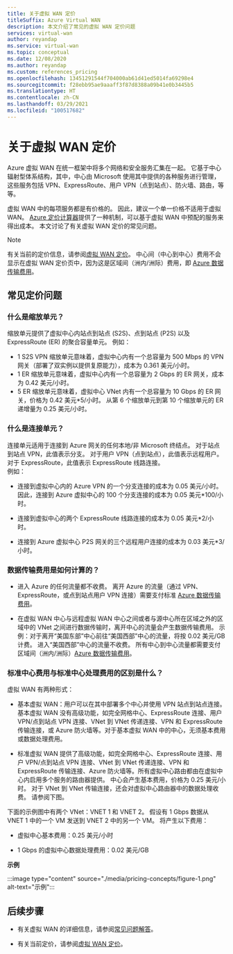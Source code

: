 ```yaml
---
title: 关于虚拟 WAN 定价
titleSuffix: Azure Virtual WAN
description: 本文介绍了常见的虚拟 WAN 定价问题
services: virtual-wan
author: reyandap
ms.service: virtual-wan
ms.topic: conceptual
ms.date: 12/08/2020
ms.author: reyandap
ms.custom: references_pricing
ms.openlocfilehash: 13451291544f704000ab61d41ed5014fa69298e4
ms.sourcegitcommit: f28ebb95ae9aaaff3f87d8388a09b41e0b3445b5
ms.translationtype: HT
ms.contentlocale: zh-CN
ms.lasthandoff: 03/29/2021
ms.locfileid: "100517682"
---
```

# <a name="about-virtual-wan-pricing"></a>关于虚拟 WAN 定价

Azure 虚拟 WAN 在统一框架中将多个网络和安全服务汇集在一起。 它基于中心辐射型体系结构，其中，中心由 Microsoft 使用其中提供的各种服务进行管理，这些服务包括 VPN、ExpressRoute、用户 VPN（点到站点）、防火墙、路由，等等。

虚拟 WAN 中的每项服务都是有价格的。 因此，建议一个单一价格不适用于虚拟 WAN。 [Azure 定价计算器](https://azure.microsoft.com/pricing/calculator/)提供了一种机制，可以基于虚拟 WAN 中预配的服务来得出成本。 本文讨论了有关虚拟 WAN 定价的常见问题。

>[!NOTE]
>有关当前的定价信息，请参阅[虚拟 WAN 定价](https://azure.microsoft.com/pricing/details/virtual-wan/)。 中心间（中心到中心）费用不会显示在虚拟 WAN 定价页中，因为这是区域间（洲内/洲际）费用，即 [Azure 数据传输费用](https://azure.microsoft.com/pricing/details/bandwidth/)。

## <a name="common-pricing-questions"></a><a name="questions"></a>常见定价问题

### <a name="what-is-a-scale-unit"></a><a name="scale-unit"></a>什么是缩放单元？

缩放单元提供了虚拟中心内站点到站点 (S2S)、点到站点 (P2S) 以及 ExpressRoute (ER) 的聚合容量单元。 例如：

* 1 S2S VPN 缩放单元意味着，虚拟中心内有一个总容量为 500 Mbps 的 VPN 网关（部署了双实例以提供复原能力），成本为 0.361 美元/小时。
* 1 ER 缩放单元意味着，虚拟中心内有一个总容量为 2 Gbps 的 ER 网关，成本为 0.42 美元/小时。
* 5 ER 缩放单元意味着，虚拟中心 VNet 内有一个总容量为 10 Gbps 的 ER 网关，价格为 0.42 美元*5/小时。 从第 6 个缩放单元到第 10 个缩放单元的 ER 递增量为 0.25 美元/小时。

### <a name="what-is-a-connection-unit"></a><a name="connection-unit"></a>什么是连接单元？

连接单元适用于连接到 Azure 网关的任何本地/非 Microsoft 终结点。 对于站点到站点 VPN，此值表示分支。 对于用户 VPN（点到站点），此值表示远程用户。 对于 ExpressRoute，此值表示 ExpressRoute 线路连接。<br>例如：

* 连接到虚拟中心内的 Azure VPN 的一个分支连接的成本为 0.05 美元/小时。 因此，连接到 Azure 虚拟中心的 100 个分支连接的成本为 0.05 美元*100/小时。

* 连接到虚拟中心的两个 ExpressRoute 线路连接的成本为 0.05 美元*2/小时。

* 连接到 Azure 虚拟中心 P2S 网关的三个远程用户连接的成本为 0.03 美元*3/小时。

### <a name="how-are-data-transfer-charges-calculated"></a><a name="data-transfer"></a>数据传输费用是如何计算的？

* 进入 Azure 的任何流量都不收费。 离开 Azure 的流量（通过 VPN、ExpressRoute，或点到站点用户 VPN 连接）需要支付标准 [Azure 数据传输费用](https://azure.microsoft.com/pricing/details/bandwidth/)。

* 在虚拟 WAN 中心与远程虚拟 WAN 中心之间或者与源中心所在区域之外的区域中的 VNet 之间进行数据传输时，离开中心的流量会产生数据传输费用。 示例：对于离开“美国东部”中心前往“美国西部”中心的流量，将按 0.02 美元/GB 计费。 进入“美国西部”中心的流量不收费。 所有中心到中心流量都需要支付区域间（洲内/洲际）[Azure 数据传输费用](https://azure.microsoft.com/pricing/details/bandwidth/)。 

### <a name="what-is-the-difference-between-a-standard-hub-fee-and-a-standard-hub-processing-fee"></a><a name="fee"></a>标准中心费用与标准中心处理费用的区别是什么？

虚拟 WAN 有两种形式：

* 基本虚拟 WAN：用户可以在其中部署多个中心并使用 VPN 站点到站点连接。 基本虚拟 WAN 没有高级功能，如完全网格中心、ExpressRoute 连接、用户 VPN/点到站点 VPN 连接、VNet 到 VNet 传递连接、VPN 和 ExpressRoute 传输连接，或 Azure 防火墙等。对于基本虚拟 WAN 中的中心，无须基本费用或数据处理费用。

* 标准虚拟 WAN 提供了高级功能，如完全网格中心、ExpressRoute 连接、用户 VPN/点到站点 VPN 连接、VNet 到 VNet 传递连接、VPN 和 ExpressRoute 传输连接、Azure 防火墙等。所有虚拟中心路由都由在虚拟中心内启用多个服务的路由器提供。 中心会产生基本费用，价格为 0.25 美元/小时。 对于 VNet 到 VNet 传输连接，还会对虚拟中心路由器中的数据处理收费。 请参阅下图。

 下面的示例图中有两个 VNet：VNET 1 和 VNET 2。 假设有 1 Gbps 数据从 VNET 1 中的一个 VM 发送到 VNET 2 中的另一个 VM。 将产生以下费用：

* 虚拟中心基本费用：0.25 美元/小时

* 1 Gbps 的虚拟中心数据处理费用：0.02 美元/GB

**示例**

   :::image type="content" source="./media/pricing-concepts/figure-1.png" alt-text="示例":::

## <a name="next-steps"></a>后续步骤

* 有关虚拟 WAN 的详细信息，请参阅[常见问题解答](virtual-wan-faq.md)。

* 有关当前定价，请参阅[虚拟 WAN 定价](https://azure.microsoft.com/pricing/details/virtual-wan/)。
